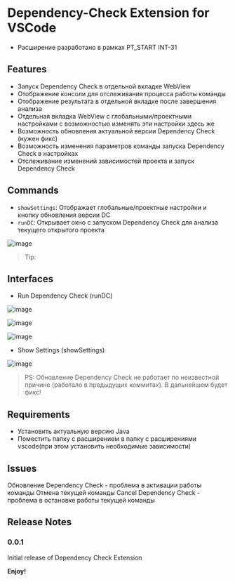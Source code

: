 # Dependency-Check Extension for VSCode

- Расширение разработано в рамках PT_START INT-31

## Features

- Запуск Dependency Check в отдельной вкладке WebView
- Отображение консоли для отслеживания процесса работы команды
- Отображение результата в отдельной вкладке после завершения анализа
- Отдельная вкладка WebView с глобальными/проектными настройками с возможностью изменять эти настройки здесь же
- Возможность обновления актуальной версии Dependency Check (нужен фикс)
- Возможность изменения параметров команды запуска Dependency Check в настройках
- Отслеживание изменений зависимостей проекта и запуск Dependency Check

## Commands

* `showSettings`: Отображает глобальные/проектные настройки и кнопку обновления версии DC
* `runDC`: Открывает окно с запуском Dependency Check для анализа текущего открытого проекта

![image](https://github.com/e1essar/dependency-check/assets/80064778/53152f11-8945-40ea-ac09-edcaf7bb0ee1)

> Tip: 

## Interfaces

- Run Dependency Check (runDC)

![image](https://github.com/e1essar/dependency-check/assets/80064778/9eb2dab3-2265-4aa0-9025-8c7fadad1b8e)

![image](https://github.com/e1essar/dependency-check/assets/80064778/7a630eec-0745-49e0-8e5d-6576f50a2c0f)

![image](https://github.com/e1essar/dependency-check/assets/80064778/e00dc8a9-792b-42a9-a2bb-6e3e32dcd7aa)

- Show Settings (showSettings)

![image](https://github.com/e1essar/dependency-check/assets/80064778/2d0ec678-c7c9-45dd-b0d1-b1cdb5d57ef7)

> PS: Обновление Dependency Check не работает по неизвестной причине (работало в предыдущих коммитах). В дальнейшем будет фикс!

## Requirements

- Установить актуальную версию Java
- Поместить папку с расширением в папку с расширениями vscode(при этом установить необходимые зависимости)

## Issues

Обновление Dependency Check - проблема в активации работы команды
Отмена текущей команды Cancel Dependency Check - проблема в остановке работы текущей команды

## Release Notes

### 0.0.1

Initial release of Dependency Check Extension

**Enjoy!**
